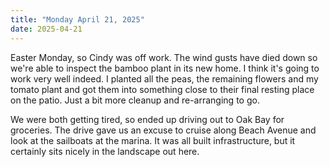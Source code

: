 ```yaml
---
title: "Monday April 21, 2025"
date: 2025-04-21
---
```


Easter Monday, so Cindy was off work.  The wind gusts have died down so we're able to inspect the bamboo plant in its new home.  I think it's going to work very well indeed.  I planted all the peas, the remaining flowers and my tomato plant and got them into something close to their final resting place on the patio.  Just a bit more cleanup and re-arranging to go.

We were both getting tired, so ended up driving out to Oak Bay for groceries.  The drive gave us an excuse to cruise along Beach Avenue and look at the sailboats at the marina.  It was all built infrastructure, but it certainly sits nicely in the landscape out here.